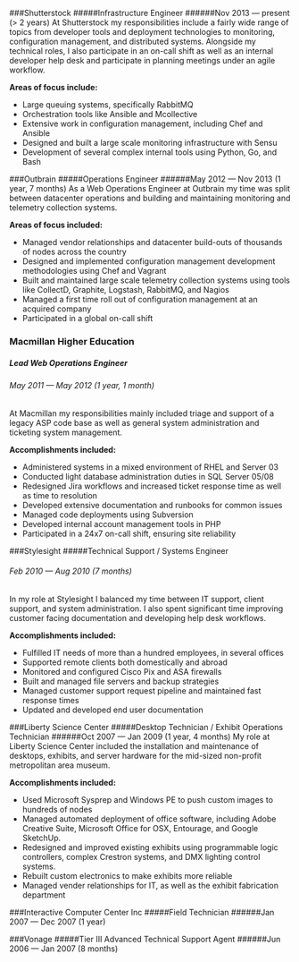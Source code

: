 ###Shutterstock
#####Infrastructure Engineer
######Nov 2013 — present (> 2 years)
At Shutterstock my responsibilities include a fairly wide range of topics from developer tools and deployment technologies to monitoring, configuration management, and distributed systems. Alongside my technical roles, I also participate in an on-call shift as well as an internal developer help desk and participate in planning meetings under an agile workflow.   

**Areas of focus include:**
* Large queuing systems, specifically RabbitMQ  
* Orchestration tools like Ansible and Mcollective  
* Extensive work in configuration management, including Chef and Ansible  
* Designed and built a large scale monitoring infrastructure with Sensu 
* Development of several complex internal tools using Python, Go, and Bash


###Outbrain
#####Operations Engineer
######May 2012 — Nov 2013 (1 year, 7 months)
As a Web Operations Engineer at Outbrain my time was split between datacenter operations and building and maintaining monitoring and telemetry collection systems.

**Areas of focus included:**
* Managed vendor relationships and datacenter build-outs of thousands of nodes across the country  
* Designed and implemented configuration management development methodologies using Chef and Vagrant  
* Built and maintained large scale telemetry collection systems using tools like CollectD, Graphite, Logstash, RabbitMQ, and Nagios 
* Managed a first time roll out of configuration management at an acquired company 
* Participated in a global on-call shift


### Macmillan Higher Education
##### Lead Web Operations Engineer
###### May 2011 — May 2012 (1 year, 1 month)
At Macmillan my responsibilities mainly included triage and support of a legacy ASP code base as well as general system administration and ticketing system management.

**Accomplishments included:**
* Administered systems in a mixed environment of RHEL and Server 03 
* Conducted light database administration duties in SQL Server 05/08  
* Redesigned Jira workflows and increased ticket response time as well as time to resolution 
* Developed extensive documentation and runbooks for common issues 
* Managed code deployments using Subversion 
* Developed internal account management tools in PHP 
* Participated in a 24x7 on-call shift, ensuring site reliability


###Stylesight
#####Technical Support / Systems Engineer
###### Feb 2010 — Aug 2010 (7 months)

In my role at Stylesight I balanced my time between IT support, client support, and system administration. I also spent significant time improving customer facing documentation and developing help desk workflows.

**Accomplishments included:**
* Fulfilled IT needs of more than a hundred employees, in several offices  
* Supported remote clients both domestically and abroad  
* Monitored and configured Cisco Pix and ASA firewalls  
* Built and managed file servers and backup strategies 
* Managed customer support request pipeline and maintained fast response times 
* Updated and developed end user documentation


###Liberty Science Center
#####Desktop Technician / Exhibit Operations Technician
######Oct 2007 — Jan 2009 (1 year, 4 months)
My role at Liberty Science Center included the installation and maintenance of desktops, exhibits, and server hardware for the mid-sized non-profit metropolitan area museum.

**Accomplishments included:**
* Used Microsoft Sysprep and Windows PE to push custom images to hundreds of nodes 
* Managed automated deployment of office software, including Adobe Creative Suite, Microsoft Office for OSX, Entourage, and Google SketchUp. 
* Redesigned and improved existing exhibits using programmable logic controllers, complex Crestron systems, and DMX lighting control systems.  
* Rebuilt custom electronics to make exhibits more reliable  
* Managed vender relationships for IT, as well as the exhibit fabrication department


###Interactive Computer Center Inc
#####Field Technician
######Jan 2007 — Dec 2007 (1 year)


###Vonage
#####Tier III Advanced Technical Support Agent
######Jun 2006 — Jan 2007 (8 months)
